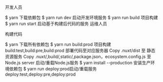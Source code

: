 开发人员

$ yarn 下载依赖包
$ yarn run dev 启动开发环境服务
$ yarn run build 项目构建
$ yarn run start 启动基于构建后代码的服务
运维人员

构建代码

$ yarn 下载所有依赖包
$ yarn run build:prod 项目构建 build:test,build:pre,build:prod
部署代码至对应服务器
Copy .nuxt/dist 至 静态资源服务
Copy .nuxt/,build/,static/,package.json，ecosystem.config.js 至 Node.js server
启动/重载Node.js服务
$ yarn install --production 安装生产环境依赖包
$ yarn run deploy:prod启动/重载服务 deploy:test,deploy:pre,deploy:prod
